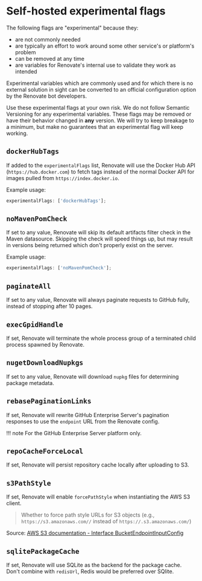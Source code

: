 # Self-hosted experimental flags

The following flags are "experimental" because they:

- are not commonly needed
- are typically an effort to work around some other service's or platform's problem
- can be removed at any time
- are variables for Renovate's internal use to validate they work as intended

Experimental variables which are commonly used and for which there is no external solution in sight can be converted to an official configuration option by the Renovate bot developers.

Use these experimental flags at your own risk.
We do not follow Semantic Versioning for any experimental variables.
These flags may be removed or have their behavior changed in **any** version.
We will try to keep breakage to a minimum, but make no guarantees that an experimental flag will keep working.

## `dockerHubTags`

If added to the `experimentalFlags` list, Renovate will use the Docker Hub API (`https://hub.docker.com`) to fetch tags instead of the normal Docker API for images pulled from `https://index.docker.io`.

Example usage:

```js
experimentalFlags: ['dockerHubTags'];
```

## `noMavenPomCheck`

If set to any value, Renovate will skip its default artifacts filter check in the Maven datasource.
Skipping the check will speed things up, but may result in versions being returned which don't properly exist on the server.

Example usage:

```js
experimentalFlags: ['noMavenPomCheck'];
```

## `paginateAll`

If set to any value, Renovate will always paginate requests to GitHub fully, instead of stopping after 10 pages.

## `execGpidHandle`

If set, Renovate will terminate the whole process group of a terminated child process spawned by Renovate.

## `nugetDownloadNupkgs`

If set to any value, Renovate will download `nupkg` files for determining package metadata.

## `rebasePaginationLinks`

If set, Renovate will rewrite GitHub Enterprise Server's pagination responses to use the `endpoint` URL from the Renovate config.

<!-- prettier-ignore -->
!!! note
    For the GitHub Enterprise Server platform only.

## `repoCacheForceLocal`

If set, Renovate will persist repository cache locally after uploading to S3.

## `s3PathStyle`

If set, Renovate will enable `forcePathStyle` when instantiating the AWS S3 client.

> Whether to force path style URLs for S3 objects (e.g., `https://s3.amazonaws.com//` instead of `https://.s3.amazonaws.com/`)

Source: [AWS S3 documentation - Interface BucketEndpointInputConfig](https://docs.aws.amazon.com/AWSJavaScriptSDK/v3/latest/clients/client-s3/interfaces/bucketendpointinputconfig.html)

## `sqlitePackageCache`

If set, Renovate will use SQLite as the backend for the package cache.
Don't combine with `redisUrl`, Redis would be preferred over SQlite.
